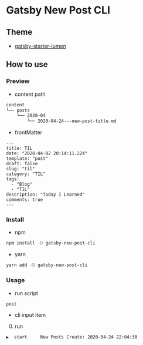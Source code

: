 # Gatsby New Post CLI

## Theme

- [gatsby-starter-lumen](https://github.com/alxshelepenok/gatsby-starter-lumen)

## How to use

### Preview

- content path

```bash
content
└── posts
    └── 2020-04
        └── 2020-04-24---new-post-title.md
```

- frontMatter

```text
---
title: TIL
date: "2020-04-02 20:14:11.224"
template: "post"
draft: false
slug: "til"
category: "TIL"
tags:
  - "Blog"
  - "TIL"
description: "Today I Learned"
comments: true
---
```

### Install

- npm

```bash
npm install -D gatsby-new-post-cli
```

- yarn

```bash
yarn add -D gatsby-new-post-cli
```

### Usage

- run script

```bash
post
```

- cli input item

0. run

```bash
▶  start     New Posts Create: 2020-04-24 22:04:30
```
